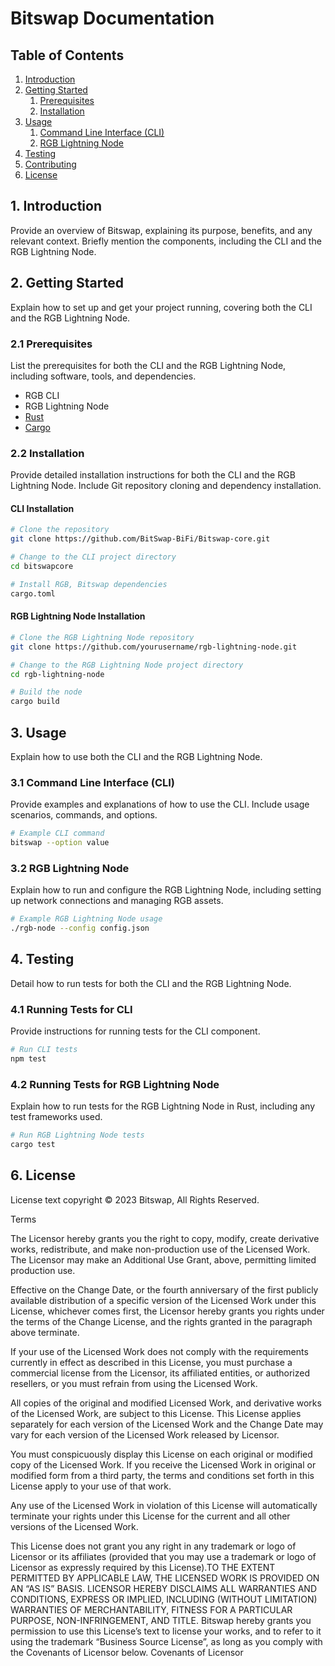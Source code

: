 # Bitswap Documentation

## Table of Contents
1. [Introduction](#introduction)
2. [Getting Started](#getting-started)
    1. [Prerequisites](#prerequisites)
    2. [Installation](#installation)
3. [Usage](#usage)
    1. [Command Line Interface (CLI)](#cli)
    2. [RGB Lightning Node](#rgb-node)
4. [Testing](#testing)
5. [Contributing](#contributing)
6. [License](#license)

## 1. Introduction <a name="introduction"></a>

Provide an overview of Bitswap, explaining its purpose, benefits, and any relevant context. Briefly mention the components, including the CLI and the RGB Lightning Node.

## 2. Getting Started <a name="getting-started"></a>

Explain how to set up and get your project running, covering both the CLI and the RGB Lightning Node.

### 2.1 Prerequisites <a name="prerequisites"></a>

List the prerequisites for both the CLI and the RGB Lightning Node, including software, tools, and dependencies.

- RGB CLI
- RGB Lightning Node
- [Rust](https://www.rust-lang.org/)
- [Cargo](https://crates.io/)

### 2.2 Installation <a name="installation"></a>

Provide detailed installation instructions for both the CLI and the RGB Lightning Node. Include Git repository cloning and dependency installation.

#### CLI Installation

```bash
# Clone the repository
git clone https://github.com/BitSwap-BiFi/Bitswap-core.git

# Change to the CLI project directory
cd bitswapcore

# Install RGB, Bitswap dependencies
cargo.toml
```

#### RGB Lightning Node Installation

```bash
# Clone the RGB Lightning Node repository
git clone https://github.com/yourusername/rgb-lightning-node.git

# Change to the RGB Lightning Node project directory
cd rgb-lightning-node

# Build the node
cargo build
```

## 3. Usage <a name="usage"></a>

Explain how to use both the CLI and the RGB Lightning Node.

### 3.1 Command Line Interface (CLI) <a name="cli"></a>

Provide examples and explanations of how to use the CLI. Include usage scenarios, commands, and options.

```bash
# Example CLI command
bitswap --option value
```

### 3.2 RGB Lightning Node <a name="rgb-node"></a>

Explain how to run and configure the RGB Lightning Node, including setting up network connections and managing RGB assets.

```bash
# Example RGB Lightning Node usage
./rgb-node --config config.json
```

## 4. Testing <a name="testing"></a>

Detail how to run tests for both the CLI and the RGB Lightning Node.

### 4.1 Running Tests for CLI

Provide instructions for running tests for the CLI component.

```bash
# Run CLI tests
npm test
```

### 4.2 Running Tests for RGB Lightning Node

Explain how to run tests for the RGB Lightning Node in Rust, including any test frameworks used.

```bash
# Run RGB Lightning Node tests
cargo test
```

## 6. License <a name="license"></a>

License text copyright © 2023 Bitswap, All Rights Reserved.

Terms

The Licensor hereby grants you the right to copy, modify, create derivative works, redistribute, and make non-production use of the Licensed Work. The Licensor may make an Additional Use Grant, above, permitting limited production use.

Effective on the Change Date, or the fourth anniversary of the first publicly available distribution of a specific version of the Licensed Work under this License, whichever comes first, the Licensor hereby grants you rights under the terms of the Change License, and the rights granted in the paragraph above terminate.

If your use of the Licensed Work does not comply with the requirements currently in effect as described in this License, you must purchase a commercial license from the Licensor, its affiliated entities, or authorized resellers, or you must refrain from using the Licensed Work.

All copies of the original and modified Licensed Work, and derivative works of the Licensed Work, are subject to this License. This License applies separately for each version of the Licensed Work and the Change Date may vary for each version of the Licensed Work released by Licensor.

You must conspicuously display this License on each original or modified copy of the Licensed Work. If you receive the Licensed Work in original or modified form from a third party, the terms and conditions set forth in this License apply to your use of that work.

Any use of the Licensed Work in violation of this License will automatically terminate your rights under this License for the current and all other versions of the Licensed Work.

This License does not grant you any right in any trademark or logo of Licensor or its affiliates (provided that you may use a trademark or logo of Licensor as expressly required by this License).TO THE EXTENT PERMITTED BY APPLICABLE LAW, THE LICENSED WORK IS PROVIDED ON AN “AS IS” BASIS. LICENSOR HEREBY DISCLAIMS ALL WARRANTIES AND CONDITIONS, EXPRESS OR IMPLIED, INCLUDING (WITHOUT LIMITATION) WARRANTIES OF MERCHANTABILITY, FITNESS FOR A PARTICULAR PURPOSE, NON-INFRINGEMENT, AND TITLE. Bitswap hereby grants you permission to use this License’s text to license your works, and to refer to it using the trademark “Business Source License”, as long as you comply with the Covenants of Licensor below. Covenants of Licensor

